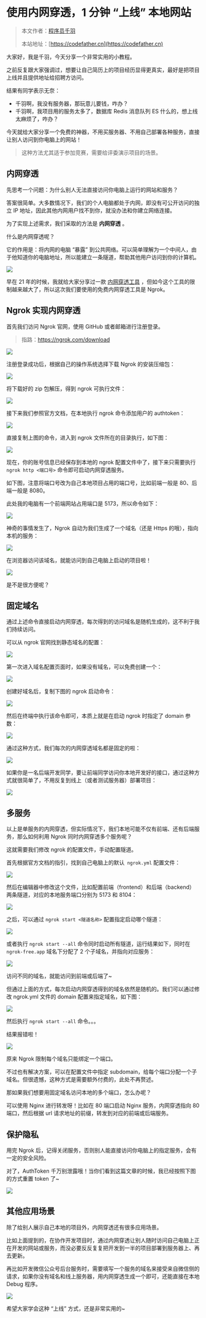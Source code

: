 # 使用内网穿透，1 分钟 “上线” 本地网站

> 本文作者：[程序员千羽](https://yuyuanweb.feishu.cn/wiki/Abldw5WkjidySxkKxU2cQdAtnah)
>
> 本站地址：[https://codefather.cn](https://codefather.cn)

大家好，我是千羽，今天分享一个非常实用的小教程。

之前反复跟大家强调过，想要让自己简历上的项目经历显得更真实，最好是把项目上线并且提供地址给招聘方访问。

结果有同学表示无奈：

- 千羽啊，我没有服务器，那玩意儿要钱，咋办？
- 千羽啊，我项目用的服务太多了，数据库 Redis 消息队列 ES 什么的，想上线太麻烦了，咋办？

今天就给大家分享一个免费的神器，不用买服务器、不用自己部署各种服务，直接让别人访问到你电脑上的网站！

> 这种方法尤其适于参加竞赛，需要给评委演示项目的场景。

## 内网穿透

先思考一个问题：为什么别人无法直接访问你电脑上运行的网站和服务？

答案很简单。大多数情况下，我们的个人电脑都处于内网，即没有可公开访问的独立 IP 地址，因此其他内网用户找不到你，就没办法和你建立网络连接。

为了实现上述需求，我们采取的方法是 **内网穿透** 。

什么是内网穿透呢？

它的作用是：将内网的电脑 “暴露” 到公共网络。可以简单理解为一个中间人，由于他知道你的电脑地址，所以能建立一条隧道，帮助其他用户访问到你的计算机。

![](https://pic.yupi.icu/5563/202311071412267.png)

早在 21 年的时候，我就给大家分享过一款 [内网穿透工具](https://mp.weixin.qq.com/s?__biz=MzI1NDczNTAwMA==&mid=2247503714&idx=1&sn=c034c891d09945686a5a0e09f06d53c2&scene=21#wechat_redirect) ，但如今这个工具的限制越来越大了，所以这次我们要使用的免费内网穿透工具是 Ngrok。

## Ngrok 实现内网穿透

首先我们访问 Ngrok 官网，使用 GitHub 或者邮箱进行注册登录。

> 指路：https://ngrok.com/download

![](https://pic.yupi.icu/5563/202311071411845.png)

注册登录成功后，根据自己的操作系统选择下载 Ngrok 的安装压缩包：

![](https://pic.yupi.icu/5563/202311071411832.png)

将下载好的 zip 包解压，得到 ngrok 可执行文件：

![](https://pic.yupi.icu/5563/202311071411857.png)

接下来我们参照官方文档，在本地执行 ngrok 命令添加用户的 authtoken：

![](https://pic.yupi.icu/5563/202311071411818.png)

直接复制上图的命令，进入到 ngrok 文件所在的目录执行，如下图：

![](https://pic.yupi.icu/5563/202311071411669.png)

现在，你的账号信息已经保存到本地的 ngrok 配置文件中了，接下来只需要执行 `ngrok http <端口号>` 命令即可启动内网穿透服务。

如下图，注意将端口号改为自己本地项目占用的端口号，比如前端一般是 80、后端一般是 8080。

此处我的电脑有一个前端网站占用端口是 5173，所以命令如下：

![](https://pic.yupi.icu/5563/202311071412690.png)

神奇的事情发生了，Ngrok 自动为我们生成了一个域名（还是 Https 的哦），指向本机的服务：

![](https://pic.yupi.icu/5563/202311071412798.png)

在浏览器访问该域名，就能访问到自己电脑上启动的项目啦！

![](https://pic.yupi.icu/5563/202311071412943.png)

是不是很方便呢？

## 固定域名

通过上述命令直接启动内网穿透，每次得到的访问域名是随机生成的，这不利于我们持续访问。

可以从 ngrok 官网找到静态域名的配置：

![](https://pic.yupi.icu/5563/202311071412972.png)

第一次进入域名配置页面时，如果没有域名，可以免费创建一个：

![](https://pic.yupi.icu/5563/202311071412811.png)

创建好域名后，复制下图的 ngrok 启动命令：

![](https://pic.yupi.icu/5563/202311071412499.png)

然后在终端中执行该命令即可，本质上就是在启动 ngrok 时指定了 domain 参数：

![](https://pic.yupi.icu/5563/202311071412736.png)

通过这种方式，我们每次的内网穿透域名都是固定的啦：

![](https://pic.yupi.icu/5563/202311071412749.png)

如果你是一名后端开发同学，要让前端同学访问你本地开发好的接口，通过这种方式就很简单了，不用反复到线上（或者测试服务器）部署项目：

![](https://pic.yupi.icu/5563/202311071412656.png)

## 多服务

以上是单服务的内网穿透，但实际情况下，我们本地可能不仅有前端、还有后端服务，那么如何利用 Ngrok 同时内网穿透多个服务呢？

这就需要我们修改 ngrok 的配置文件，手动配置隧道。

首先根据官方文档的指引，找到自己电脑上的默认` ngrok.yml` 配置文件：

![](https://pic.yupi.icu/5563/202311071412255.png)

然后在编辑器中修改这个文件，比如配置前端（frontend）和后端（backend）两条隧道，对应的本地服务端口分别为 5173 和 8104：

![](https://pic.yupi.icu/5563/202311071412101.png)

之后，可以通过 `ngrok start <隧道名称>` 配置指定启动哪个隧道：

![](https://pic.yupi.icu/5563/202311071412106.png)

或者执行 `ngrok start --all` 命令同时启动所有隧道，运行结果如下，同时在 `ngrok-free.app` 域名下分配了 2 个子域名，并指向对应服务：

![](https://pic.yupi.icu/5563/202311071412245.png)

访问不同的域名，就能访问到前端或后端了~

但通过上面的方式，每次启动内网穿透得到的域名依然是随机的。我们可以通过修改 ngrok.yml 文件的 domain 配置来指定域名，如下图：

![](https://pic.yupi.icu/5563/202311071412353.png)

然后执行  `ngrok start --all` 命令。。。

结果报错啦！

![](https://pic.yupi.icu/5563/202311071412436.png)

原来 Ngrok 限制每个域名只能绑定一个端口。

不过也有解决方案，可以在配置文件中指定 subdomain，给每个端口分配一个子域名。但很遗憾，这种方式是需要额外付费的，此处不再赘述。

那如果我们想要用固定域名访问本地的多个端口，怎么办呢？

可以使用 Nginx 进行转发呀！比如在 80 端口启动 Nginx 服务，内网穿透指向 80 端口，然后根据 url 请求地址的前缀，转发到对应的前端或后端服务。

## 保护隐私

用完 Ngrok 后，记得关闭服务，否则别人能直接访问你电脑上的指定服务，会有一定的安全风险。

对了，AuthToken 千万别泄露哦！当你们看到这篇文章的时候，我已经按照下图的方式重置 token 了~

![](https://pic.yupi.icu/5563/202311071412951.png)

## 其他应用场景

除了给别人展示自己本地的项目外，内网穿透还有很多应用场景。

比如上面提到的，在协作开发项目时，通过内网穿透让别人随时访问自己电脑上正在开发的网站或服务，而没必要反反复复把开发到一半的项目部署到服务器上、再去更新。

再比如开发微信公众号后台服务时，需要填写一个服务的域名来接受来自微信侧的请求，如果你没有域名和线上服务器，用内网穿透生成一个即可，还能直接在本地 Debug 程序。

![](https://pic.yupi.icu/5563/202311071412943.png)

希望大家学会这种 “上线” 方式，还是非常实用的~
